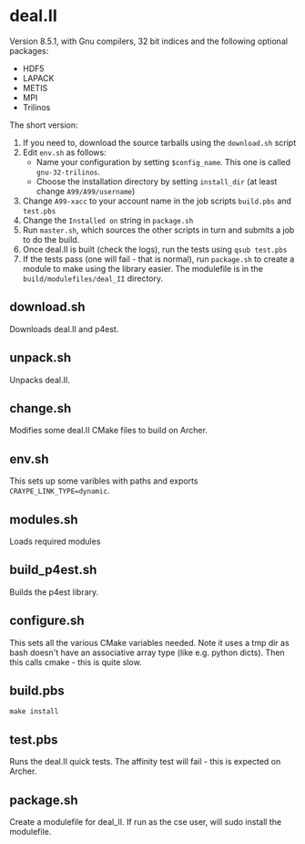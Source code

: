 # deal.II

Version 8.5.1, with Gnu compilers, 32 bit indices and the following
optional packages:
* HDF5
* LAPACK
* METIS
* MPI
* Trilinos

The short version:
1. If you need to, download the source tarballs using the `download.sh` script
1. Edit `env.sh` as follows:
   - Name your configuration by setting `$config_name`.  This one is called `gnu-32-trilinos`.
   - Choose the installation directory by setting `install_dir` (at least change `A99/A99/username`)
1. Change `A99-xacc` to your account name in the job scripts `build.pbs` and `test.pbs`
1. Change the `Installed on` string in `package.sh`
1. Run `master.sh`, which sources the other scripts in turn and submits a job to do the build.
1. Once deal.II is built (check the logs), run the tests using `qsub test.pbs`
1. If the tests pass (one will fail - that is normal), run `package.sh` to create a module to make using the library easier.  The modulefile is in the `build/modulefiles/deal_II` directory.

## download.sh
Downloads deal.II and p4est.

## unpack.sh
Unpacks deal.II.

## change.sh
Modifies some deal.II CMake files to build on Archer.

## env.sh
This sets up some varibles with paths and exports
`CRAYPE_LINK_TYPE=dynamic`.

## modules.sh
Loads required modules

## build_p4est.sh
Builds the p4est library.

## configure.sh
This sets all the various CMake variables needed. Note it uses a tmp
dir as bash doesn't have an associative array type (like e.g. python
dicts).  Then this calls cmake - this is quite slow.

## build.pbs
`make install`

## test.pbs
Runs the deal.II quick tests.  The affinity test will fail - this
is expected on Archer.

## package.sh
Create a modulefile for deal_II.  If run as the cse user, will sudo
install the modulefile.
